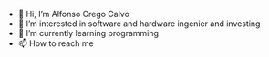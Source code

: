 - 👋 Hi, I’m Alfonso Crego Calvo
- 👀 I’m interested in software and hardware ingenier and investing 
- 🌱 I’m currently learning programming
- 📫 How to reach me 

